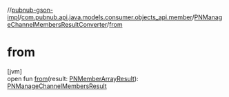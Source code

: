 //[pubnub-gson-impl](../../../index.md)/[com.pubnub.api.java.models.consumer.objects_api.member](../index.md)/[PNManageChannelMembersResultConverter](index.md)/[from](from.md)

# from

[jvm]\
open fun [from](from.md)(result: [PNMemberArrayResult](../../../../../pubnub-kotlin/pubnub-kotlin-api/pubnub-kotlin-api/com.pubnub.api.models.consumer.objects.member/-p-n-member-array-result/index.md)): [PNManageChannelMembersResult](../../../../../pubnub-gson/pubnub-gson-api/pubnub-gson-api/com.pubnub.api.java.models.consumer.objects_api.member/-p-n-manage-channel-members-result/index.md)
